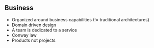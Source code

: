 ## Business

* Organized around business capabilities (!= traditional architectures)
* Domain driven design
* A team is dedicated to a service
* Conway law
* Products not projects
